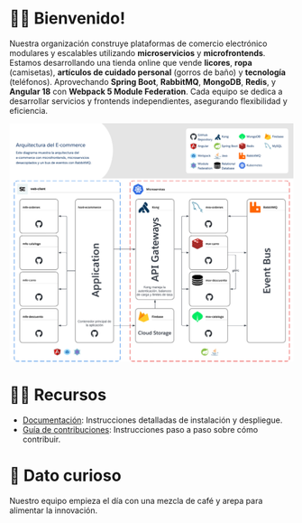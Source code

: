 # 🙋‍♀️ **Bienvenido!**  
Nuestra organización construye plataformas de comercio electrónico modulares y escalables utilizando **microservicios** y **microfrontends**. Estamos desarrollando una tienda online que vende **licores**, **ropa** (camisetas), **artículos de cuidado personal** (gorros de baño) y **tecnología** (teléfonos). Aprovechando **Spring Boot**, **RabbitMQ**, **MongoDB**, **Redis**, y **Angular 18** con **Webpack 5 Module Federation**. Cada equipo se dedica a desarrollar servicios y frontends independientes, asegurando flexibilidad y eficiencia.

<p align="center">
  <img src="https://raw.githubusercontent.com/software2uis/.github/main/profile/architecture.jpeg" alt="Imagen de la arquitectura"  width="800">
</p>

# 👩‍💻 **Recursos**  
- [Documentación](../docs/general.md): Instrucciones detalladas de instalación y despliegue.
- [Guía de contribuciones](../CONTRIBUTING.md): Instrucciones paso a paso sobre cómo contribuir.

# 🍿 **Dato curioso**  
Nuestro equipo empieza el día con una mezcla de café y arepa para alimentar la innovación.
